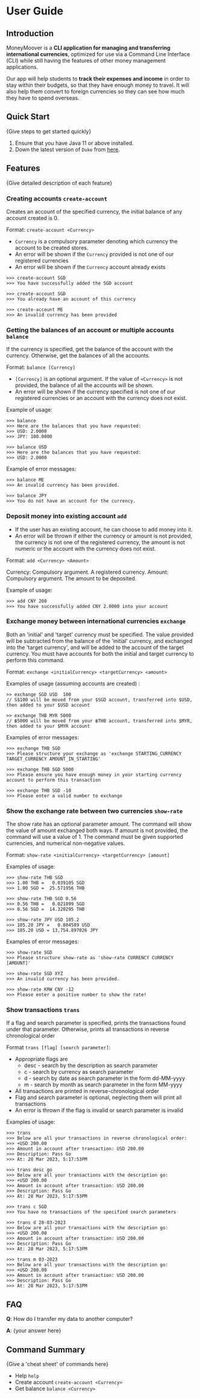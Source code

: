 # User Guide

## Introduction

MoneyMoover is a **CLI application for managing and transferring international currencies**, optimized for use via a
Command Line Interface (CLI)
while still having the features of other money management applications.

Our app will help students to **track their expenses and income** in order to stay within their budgets, so that they
have enough money to travel.
It will also help them convert to foreign currencies so they can see how much they have to spend overseas.

## Quick Start

{Give steps to get started quickly}

1. Ensure that you have Java 11 or above installed.
2. Down the latest version of `Duke` from [here](http://link.to/duke).

## Features

{Give detailed description of each feature}

### Creating accounts `create-account`

Creates an account of the specified currency, the initial balance of any account created is 0.

Format: `create-account <Currency>`

- `Currency` is a compulsory parameter denoting which currency the account to be created stores.
- An error will be shown if the `Currency` provided is not one of our registered currencies
- An error will be shown if the `Currency` account already exists

```text
>>> create-account SGD
>>> You have successfully added the SGD account

>>> create-account SGD
>>> You already have an account of this currency

>>> create-account ME
>>> An invalid currency has been provided
```

### Getting the balances of an account or multiple accounts `balance`

If the currency is specified, get the balance of the account with the currency. Otherwise, get the balances of all the
accounts.

Format: `balance [Currency]`

- `[Currency]` is an optional argument. If the value of `<Currency>` is not provided, the balance of all the accounts
  will be shown.
- An error will be shown if the currency specified is not one of our registered currencies or an account with the
  currency
  does not exist.

Example of usage:

```text
>>> balance
>>> Here are the balances that you have requested:
>>> USD: 2.0000
>>> JPY: 100.0000

>>> balance USD
>>> Here are the balances that you have requested:
>>> USD: 2.0000
```

Example of error messages:

```text
>>> balance ME
>>> An invalid currency has been provided.

>>> balance JPY
>>> You do not have an account for the currency.
```

### Deposit money into existing account `add`

- If the user has an existing account, he can choose to add money into it.
- An error will be thrown if either the currency or amount is not provided, the currency is not one of the registered
  currency, the amount is not numeric or the account with the currency does not exist.

Format: `add <Currency> <Amount>`

Currency: Compulsory argument. A registered currency.
Amount: Compulsory argument. The amount to be deposited.

Example of usage:

```text
>>> add CNY 200
>>> You have successfully added CNY 2.0000 into your account
```

### Exchange money between international currencies `exchange`

Both an 'initial' and 'target' currency must be specified. The value provided will be subtracted from the balance of
the 'initial' currency, and exchanged into the 'target currency', and will be added
to the account of the target currency. You must have accounts for both the initial and target currency to perform this
command.

Format: `exchange <initialCurrency> <targetCurrency> <amount>`

Examples of usage (assuming accounts are created) :

```text
>> exchange SGD USD  100
// S$100 will be moved from your $SGD account, transferred into $USD, then added to your $USD account

>> exchange THB MYR 5000
// ฿5000 will be moved from your ฿THB account, transferred into $MYR, then added to your $MYR account
```

Examples of error messages:

```text
>>> exchange THB SGD
>>> Please structure your exchange as 'exchange STARTING_CURRENCY TARGET_CURRENCY AMOUNT_IN_STARTING'

>>> exchange THB SGD 5000
>>> Please ensure you have enough money in your starting currency account to perform this transaction

>>> exchange THB SGD -10
>>> Please enter a valid number to exchange
```

### Show the exchange rate between two currencies `show-rate`

The show rate has an optional parameter amount. The command will show the value of amount exchanged both ways. If amount
is not provided,
the command will use a value of 1. The command must be given supported currencies, and numerical non-negative values.

Format: `show-rate <initialCurrency> <targetCurrency> [amount]`

Examples of usage:

```text
>>> show-rate THB SGD
>>> 1.00 THB =   0.039105 SGD
>>> 1.00 SGD =  25.571956 THB

>>> show-rate THB SGD 0.56
>>> 0.56 THB =   0.021899 SGD
>>> 0.56 SGD =  14.320295 THB

>>> show-rate JPY USD 105.2
>>> 105.20 JPY =   0.804589 USD
>>> 105.20 USD = 13,754.897026 JPY
```

Examples of error messages:

```text
>>> show-rate SGD
>>> Please structure show-rate as 'show-rate CURRENCY CURRENCY [AMOUNT]'

>>> show-rate SGD XYZ
>>> An invalid currency has been provided.

>>> show-rate KRW CNY -12
>>> Please enter a positive number to show the rate!
```

### Show transactions `trans`

If a flag and search parameter is specified, prints the transactions found under that parameter.
Otherwise, prints all transactions in reverse chronological order

Format `trans [flag] [search parameter]`:

- Appropriate flags are
    - desc - search by the description as search parameter
    - c - search by currency as search parameter
    - d - search by date as search parameter in the form dd-MM-yyyy
    - m - search by month as search parameter in the form MM-yyyy
- All transactions are printed in reverse-chronological order
- Flag and search parameter is optional, neglecting them will print all transactions
- An error is thrown if the flag is invalid or search parameter is invalid

Examples of usage:

```text
>>> trans
>>> Below are all your transactions in reverse chronological order:
>>> +USD 200.00
>>> Amount in account after transaction: USD 200.00
>>> Description: Pass Go
>>> At: 28 Mar 2023, 5:17:53PM

>>> trans desc go
>>> Below are all your transactions with the description go:
>>> +USD 200.00
>>> Amount in account after transaction: USD 200.00
>>> Description: Pass Go
>>> At: 28 Mar 2023, 5:17:53PM

>>> trans c SGD
>>> You have no transactions of the specified search parameters

>>> trans d 28-03-2023
>>> Below are all your transactions with the description go:
>>> +USD 200.00
>>> Amount in account after transaction: USD 200.00
>>> Description: Pass Go
>>> At: 28 Mar 2023, 5:17:53PM

>>> trans m 03-2023
>>> Below are all your transactions with the description go:
>>> +USD 200.00
>>> Amount in account after transaction: USD 200.00
>>> Description: Pass Go
>>> At: 28 Mar 2023, 5:17:53PM
```

## FAQ

**Q**: How do I transfer my data to another computer?

**A**: {your answer here}

## Command Summary

{Give a 'cheat sheet' of commands here}

- Help `help`
- Create account `create-account <Currency>`
- Get balance `balance <Currency>`
